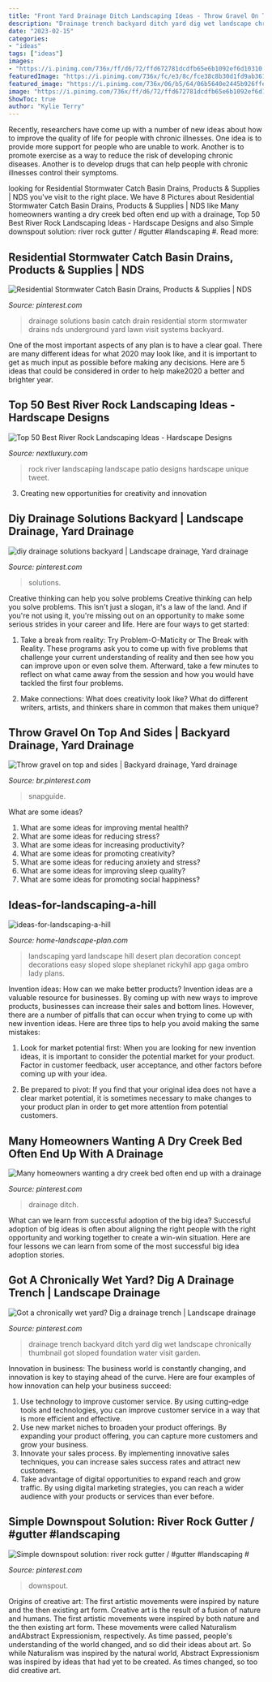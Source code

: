 ```yaml
---
title: "Front Yard Drainage Ditch Landscaping Ideas - Throw Gravel On Top And Sides"
description: "Drainage trench backyard ditch yard dig wet landscape chronically thumbnail got sloped foundation water visit garden"
date: "2023-02-15"
categories:
- "ideas"
tags: ["ideas"]
images:
- "https://i.pinimg.com/736x/ff/d6/72/ffd672781dcdfb65e6b1092ef6d10310.jpg"
featuredImage: "https://i.pinimg.com/736x/fc/e3/8c/fce38c8b30d1fd9ab361f35073e7b3b3.jpg"
featured_image: "https://i.pinimg.com/736x/06/b5/64/06b5640e2445b926ffe72e492510e694.jpg"
image: "https://i.pinimg.com/736x/ff/d6/72/ffd672781dcdfb65e6b1092ef6d10310.jpg"
ShowToc: true
author: "Kylie Terry"
---
```



Recently, researchers have come up with a number of new ideas about how to improve the quality of life for people with chronic illnesses. One idea is to provide more support for people who are unable to work. Another is to promote exercise as a way to reduce the risk of developing chronic diseases. Another is to develop drugs that can help people with chronic illnesses control their symptoms.

	

		
looking for Residential Stormwater Catch Basin Drains, Products &amp; Supplies | NDS you've visit to the right place. We have 8 Pictures about Residential Stormwater Catch Basin Drains, Products &amp; Supplies | NDS like Many homeowners wanting a dry creek bed often end up with a drainage, Top 50 Best River Rock Landscaping Ideas - Hardscape Designs and also Simple downspout solution: river rock gutter / #gutter #landscaping #. Read more:
		
    
## Residential Stormwater Catch Basin Drains, Products &amp; Supplies | NDS

<img loading=lazy src="https://i.pinimg.com/736x/33/c4/86/33c486ae1c568cdc1084da534526e2e9.jpg" onerror="this.onerror=null;this.src='https://tse2.mm.bing.net/th?id=OIP.40tNuo-eEXHDUF3gDNA2ngHaFR&amp;pid=15.1';" alt="Residential Stormwater Catch Basin Drains, Products &amp; Supplies | NDS">

_Source: pinterest.com_

>drainage solutions basin catch drain residential storm stormwater drains nds underground yard lawn visit systems backyard. 

	

One of the most important aspects of any plan is to have a clear goal. There are many different ideas for what 2020 may look like, and it is important to get as much input as possible before making any decisions. Here are 5 ideas that could be considered in order to help make2020 a better and brighter year.

    
## Top 50 Best River Rock Landscaping Ideas - Hardscape Designs

<img loading=lazy src="http://nextluxury.com/wp-content/uploads/unique-river-rock-landscape-contemporary-patio-ideas-1.png" onerror="this.onerror=null;this.src='https://tse4.mm.bing.net/th?id=OIP.EdOL8LMgY3BEfkdmeODcjgAAAA&amp;pid=15.1';" alt="Top 50 Best River Rock Landscaping Ideas - Hardscape Designs">

_Source: nextluxury.com_

>rock river landscaping landscape patio designs hardscape unique tweet. 

	

3. Creating new opportunities for creativity and innovation 

    
## Diy Drainage Solutions Backyard | Landscape Drainage, Yard Drainage

<img loading=lazy src="https://i.pinimg.com/736x/ff/d6/72/ffd672781dcdfb65e6b1092ef6d10310.jpg" onerror="this.onerror=null;this.src='https://tse2.mm.bing.net/th?id=OIP.4tuOaAP_BklDXFcpRi9FyQHaE2&amp;pid=15.1';" alt="diy drainage solutions backyard | Landscape drainage, Yard drainage">

_Source: pinterest.com_

>solutions. 

	

Creative thinking can help you solve problems
Creative thinking can help you solve problems. This isn't just a slogan, it's a law of the land. And if you're not using it, you're missing out on an opportunity to make some serious strides in your career and life. Here are four ways to get started: 
1. Take a break from reality: Try Problem-O-Maticity or The Break with Reality. These programs ask you to come up with five problems that challenge your current understanding of reality and then see how you can improve upon or even solve them. Afterward, take a few minutes to reflect on what came away from the session and how you would have tackled the first four problems. 

2. Make connections: What does creativity look like? What do different writers, artists, and thinkers share in common that makes them unique?

    
## Throw Gravel On Top And Sides | Backyard Drainage, Yard Drainage

<img loading=lazy src="https://i.pinimg.com/736x/07/69/cb/0769cb2e06a289108205f1dab80bfabe.jpg" onerror="this.onerror=null;this.src='https://tse2.mm.bing.net/th?id=OIP.Rp1J8B2Wzna9b4J3JmmrdAHaJ3&amp;pid=15.1';" alt="Throw gravel on top and sides | Backyard drainage, Yard drainage">

_Source: br.pinterest.com_

>snapguide. 

	

What are some ideas?
1. What are some ideas for improving mental health? 
2. What are some ideas for reducing stress? 
3. What are some ideas for increasing productivity? 
4. What are some ideas for promoting creativity?
5. What are some ideas for reducing anxiety and stress? 
6. What are some ideas for improving sleep quality?
7. What are some ideas for promoting social happiness?

    
## Ideas-for-landscaping-a-hill

<img loading=lazy src="http://www.home-landscape-plan.com/images/ideas-for-landscaping-a-hill.JPG" onerror="this.onerror=null;this.src='https://tse3.mm.bing.net/th?id=OIP.TvLQuXNgRD01VthIKo1IzAHaEK&amp;pid=15.1';" alt="ideas-for-landscaping-a-hill">

_Source: home-landscape-plan.com_

>landscaping yard landscape hill desert plan decoration concept decorations easy sloped slope sheplanet rickyhil app gaga ombro lady plans. 

	

Invention ideas: How can we make better products?
Invention ideas are a valuable resource for businesses. By coming up with new ways to improve products, businesses can increase their sales and bottom lines. However, there are a number of pitfalls that can occur when trying to come up with new invention ideas. Here are three tips to help you avoid making the same mistakes:
1. Look for market potential first: When you are looking for new invention ideas, it is important to consider the potential market for your product. Factor in customer feedback, user acceptance, and other factors before coming up with your idea.

2. Be prepared to pivot: If you find that your original idea does not have a clear market potential, it is sometimes necessary to make changes to your product plan in order to get more attention from potential customers.

    
## Many Homeowners Wanting A Dry Creek Bed Often End Up With A Drainage

<img loading=lazy src="https://i.pinimg.com/736x/fc/e3/8c/fce38c8b30d1fd9ab361f35073e7b3b3.jpg" onerror="this.onerror=null;this.src='https://tse4.mm.bing.net/th?id=OIP.hundSMmkwf-F23X_e09YswHaJ4&amp;pid=15.1';" alt="Many homeowners wanting a dry creek bed often end up with a drainage">

_Source: pinterest.com_

>drainage ditch. 

	

What can we learn from successful adoption of the big idea?
Successful adoption of big ideas is often about aligning the right people with the right opportunity and working together to create a win-win situation. Here are four lessons we can learn from some of the most successful big idea adoption stories.

    
## Got A Chronically Wet Yard? Dig A Drainage Trench | Landscape Drainage

<img loading=lazy src="https://i.pinimg.com/736x/a4/40/54/a440548f994e31c19858c7b6ad6d7b64.jpg" onerror="this.onerror=null;this.src='https://tse2.mm.bing.net/th?id=OIP.1Lczg7B_txRFd6ksGxWZvgHaJ3&amp;pid=15.1';" alt="Got a chronically wet yard? Dig a drainage trench | Landscape drainage">

_Source: pinterest.com_

>drainage trench backyard ditch yard dig wet landscape chronically thumbnail got sloped foundation water visit garden. 

	

Innovation in business:
The business world is constantly changing, and innovation is key to staying ahead of the curve. Here are four examples of how innovation can help your business succeed: 
1. Use technology to improve customer service. By using cutting-edge tools and technologies, you can improve customer service in a way that is more efficient and effective.
2. Use new market niches to broaden your product offerings. By expanding your product offering, you can capture more customers and grow your business. 
3. Innovate your sales process. By implementing innovative sales techniques, you can increase sales success rates and attract new customers. 
4. Take advantage of digital opportunities to expand reach and grow traffic. By using digital marketing strategies, you can reach a wider audience with your products or services than ever before.

    
## Simple Downspout Solution: River Rock Gutter / #gutter #landscaping #

<img loading=lazy src="https://i.pinimg.com/736x/06/b5/64/06b5640e2445b926ffe72e492510e694.jpg" onerror="this.onerror=null;this.src='https://tse3.mm.bing.net/th?id=OIP.I6eSO-AZO3fWVDy4KraUewAAAA&amp;pid=15.1';" alt="Simple downspout solution: river rock gutter / #gutter #landscaping #">

_Source: pinterest.com_

>downspout. 

	

Origins of creative art: The first artistic movements were inspired by nature and the then existing art form.
Creative art is the result of a fusion of nature and humans. The first artistic movements were inspired by both nature and the then existing art form. These movements were called Naturalism andAbstract Expressionism, respectively. As time passed, people's understanding of the world changed, and so did their ideas about art. So while Naturalism was inspired by the natural world, Abstract Expressionism was inspired by ideas that had yet to be created. As times changed, so too did creative art.

